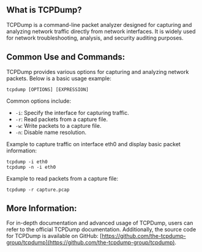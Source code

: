 ## What is TCPDump?

TCPDump is a command-line packet analyzer designed for capturing and analyzing network traffic directly from network interfaces. It is widely used for network troubleshooting, analysis, and security auditing purposes.

## Common Use and Commands:

TCPDump provides various options for capturing and analyzing network packets. Below is a basic usage example:

```Terminal
tcpdump [OPTIONS] [EXPRESSION]
```

Common options include:
- `-i`: Specify the interface for capturing traffic.
- `-r`: Read packets from a capture file.
- `-w`: Write packets to a capture file.
- `-n`: Disable name resolution.

Example to capture traffic on interface eth0 and display basic packet information:
```Terminal
tcpdump -i eth0
tcpdump -n -i eth0
```

Example to read packets from a capture file:
```Terminal
tcpdump -r capture.pcap
```

## More Information:

For in-depth documentation and advanced usage of TCPDump, users can refer to the official TCPDump documentation. Additionally, the source code for TCPDump is available on GitHub: [https://github.com/the-tcpdump-group/tcpdump](https://github.com/the-tcpdump-group/tcpdump).